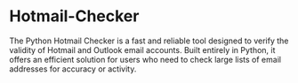 # Hotmail-Checker
The Python Hotmail Checker is a fast and reliable tool designed to verify the validity of Hotmail and Outlook email accounts. Built entirely in Python, it offers an efficient solution for users who need to check large lists of email addresses for accuracy or activity.
